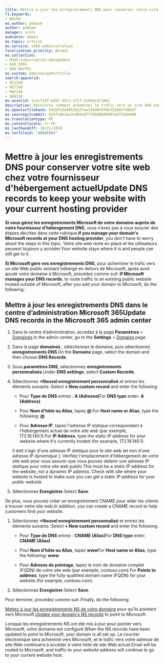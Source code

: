 ```yaml
---
title: Mettre à jour les enregistrements DNS pour conserver votre site web chez votre fournisseur d'hébergement actuel
f1.keywords:
- NOCSH
ms.author: pebaum
author: pebaum
manager: scotv
audience: Admin
ms.topic: article
ms.service: o365-administration
localization_priority: Normal
ms.collection:
- M365-subscription-management
- Adm_O365
- Adm_NonTOC
ms.custom: AdminSurgePortfolio
search.appverid:
- BCS160
- MET150
- MOE150
- GEA150
ms.assetid: 2c4cf347-b897-45c1-a71f-210bdc8f1061
description: Découvrez comment acheminer le trafic vers un site Web public existant hébergé en dehors de Microsoft, si vous avez configuré Microsoft pour gérer les enregistrements DNS pour votre domaine personnalisé.
ms.openlocfilehash: 5d2bf23d4052815fae210d0fdf6635288ff46b57
ms.sourcegitcommit: 628f195cbe3c00910f7350d8b09997a675dde989
ms.translationtype: MT
ms.contentlocale: fr-FR
ms.lasthandoff: 10/21/2020
ms.locfileid: "48645562"
---
```

# <a name="update-dns-records-to-keep-your-website-with-your-current-hosting-provider"></a><span data-ttu-id="cf2c6-103">Mettre à jour les enregistrements DNS pour conserver votre site web chez votre fournisseur d'hébergement actuel</span><span class="sxs-lookup"><span data-stu-id="cf2c6-103">Update DNS records to keep your website with your current hosting provider</span></span>

 <span data-ttu-id="cf2c6-104">**Si vous gérez les enregistrements Microsoft de votre domaine auprès de votre fournisseur d’hébergement DNS**, vous n’avez pas à vous soucier des étapes décrites dans cette rubrique.</span><span class="sxs-lookup"><span data-stu-id="cf2c6-104">**If you manage your domain's Microsoft records at your DNS hosting provider**, you don't have to worry about the steps in this topic.</span></span> <span data-ttu-id="cf2c6-105">Votre site web reste en place et les utilisateurs peuvent toujours y accéder.</span><span class="sxs-lookup"><span data-stu-id="cf2c6-105">Your website stays where it is and people can still get to it.</span></span> 
  
 <span data-ttu-id="cf2c6-106">**Si Microsoft gère vos enregistrements DNS**, pour acheminer le trafic vers un site Web public existant hébergé en dehors de Microsoft, après avoir ajouté votre domaine à Microsoft, procédez comme suit :</span><span class="sxs-lookup"><span data-stu-id="cf2c6-106">**If Microsoft manages your DNS records**, to route traffic to an existing public website hosted outside of Microsoft, after you add your domain to Microsoft, do the following:</span></span> 
  
## <a name="update-dns-records-in-the-microsoft-365-admin-center"></a><span data-ttu-id="cf2c6-107">Mettre à jour les enregistrements DNS dans le centre d’administration Microsoft 365</span><span class="sxs-lookup"><span data-stu-id="cf2c6-107">Update DNS records in the Microsoft 365 admin center</span></span>
1. <span data-ttu-id="cf2c6-108">Dans le centre d’administration, accédez à la page **Paramètres** \> <a href="https://go.microsoft.com/fwlink/p/?linkid=834818" target="_blank">Domaines</a>.</span><span class="sxs-lookup"><span data-stu-id="cf2c6-108">In the admin center, go to the **Settings** \> <a href="https://go.microsoft.com/fwlink/p/?linkid=834818" target="_blank">Domains</a> page.</span></span>

2. <span data-ttu-id="cf2c6-109">Dans la page **domaines** , sélectionnez le domaine, puis sélectionnez **enregistrements DNS**.</span><span class="sxs-lookup"><span data-stu-id="cf2c6-109">On the **Domains** page, select the domain and then choose **DNS Records**.</span></span>

3. <span data-ttu-id="cf2c6-110">Sous **paramètres DNS**, sélectionnez **enregistrements personnalisés**.</span><span class="sxs-lookup"><span data-stu-id="cf2c6-110">Under **DNS settings**, select **Custom Records**.</span></span>

4. <span data-ttu-id="cf2c6-111">Sélectionnez **+Nouvel enregistrement personnalisé** et entrez les éléments suivants :</span><span class="sxs-lookup"><span data-stu-id="cf2c6-111">Select **+ New custom record** and enter the following:</span></span> 
    
   - <span data-ttu-id="cf2c6-112">Pour **Type de DNS** entrez : **A (Adresse)**</span><span class="sxs-lookup"><span data-stu-id="cf2c6-112">For **DNS type** enter: **A (Address)**</span></span>
    
   - <span data-ttu-id="cf2c6-113">Pour **Nom d'hôte ou Alias**, tapez **@**.</span><span class="sxs-lookup"><span data-stu-id="cf2c6-113">For **Host name or Alias**, type the following: **@**</span></span>
    
   - <span data-ttu-id="cf2c6-114">Pour **Adresse IP**, tapez l'adresse IP statique correspondant à l'hébergement actuel de votre site web (par exemple, 172.16.140.1).</span><span class="sxs-lookup"><span data-stu-id="cf2c6-114">For **IP Address**, type the static IP address for your website where it's currently hosted (for example, 172.16.140.1).</span></span> 
    
   <span data-ttu-id="cf2c6-p102">Il doit s'agir d'une adresse IP  *statique*  pour le site web (et non d'une adresse IP  *dynamique*  ). Vérifiez l'emplacement d'hébergement de votre site web pour vous assurer que vous pouvez obtenir une adresse IP statique pour votre site web public.</span><span class="sxs-lookup"><span data-stu-id="cf2c6-p102">This must be a  *static*  IP address for the website, not a  *dynamic*  IP address. Check with site where your website is hosted to make sure you can get a static IP address for your public website.</span></span> 
    
5. <span data-ttu-id="cf2c6-117">Sélectionnez **Enregistrer**.</span><span class="sxs-lookup"><span data-stu-id="cf2c6-117">Select **Save**.</span></span> 
    
<span data-ttu-id="cf2c6-118">De plus, vous pouvez créer un enregistrement CNAME pour aider les clients à trouver votre site web.</span><span class="sxs-lookup"><span data-stu-id="cf2c6-118">In addition, you can create a CNAME record to help customers find your website.</span></span>
  
1. <span data-ttu-id="cf2c6-119">Sélectionnez **+Nouvel enregistrement personnalisé** et entrez les éléments suivants :</span><span class="sxs-lookup"><span data-stu-id="cf2c6-119">Select **+ New custom record** and enter the following:</span></span> 
    
   - <span data-ttu-id="cf2c6-120">Pour **Type de DNS** entrez : **CNAME (Alias)**</span><span class="sxs-lookup"><span data-stu-id="cf2c6-120">For **DNS type** enter: **CNAME (Alias)**</span></span>
    
   - <span data-ttu-id="cf2c6-121">Pour **Nom d'hôte ou Alias**, tapez **www**</span><span class="sxs-lookup"><span data-stu-id="cf2c6-121">For **Host name or Alias**, type the following: **www**</span></span>
    
   - <span data-ttu-id="cf2c6-122">Pour **Adresse de pointage**, tapez le nom de domaine complet (FQDN) de votre site web (par exemple, contoso.com).</span><span class="sxs-lookup"><span data-stu-id="cf2c6-122">For **Points to address**, type the fully qualified domain name (FQDN) for your website (for example, contoso.com).</span></span> 
    
2. <span data-ttu-id="cf2c6-123">Sélectionnez **Enregistrer**.</span><span class="sxs-lookup"><span data-stu-id="cf2c6-123">Select **Save**.</span></span> 
    
<span data-ttu-id="cf2c6-124">Pour terminer, procédez comme suit :</span><span class="sxs-lookup"><span data-stu-id="cf2c6-124">Finally, do the following:</span></span>
  
<span data-ttu-id="cf2c6-125">[Mettez à jour les enregistrements NS de votre domaine](https://docs.microsoft.com/microsoft-365/admin/get-help-with-domains/set-up-your-domain-host-specific-instructions) pour qu’ils pointent vers Microsoft.</span><span class="sxs-lookup"><span data-stu-id="cf2c6-125">[Update your domain's NS records](https://docs.microsoft.com/microsoft-365/admin/get-help-with-domains/set-up-your-domain-host-specific-instructions) to point to Microsoft.</span></span> 
  
<span data-ttu-id="cf2c6-126">Lorsque les enregistrements NS ont été mis à jour pour pointer vers Microsoft, votre domaine est configuré.</span><span class="sxs-lookup"><span data-stu-id="cf2c6-126">When the NS records have been updated to point to Microsoft, your domain is all set up.</span></span> <span data-ttu-id="cf2c6-127">Le courrier électronique sera acheminé vers Microsoft, et le trafic vers votre adresse de site Web continuera à accéder à votre hôte de site Web actuel.</span><span class="sxs-lookup"><span data-stu-id="cf2c6-127">Email will be routed to Microsoft, and traffic to your website address will continue to go to your current website host.</span></span>
 

